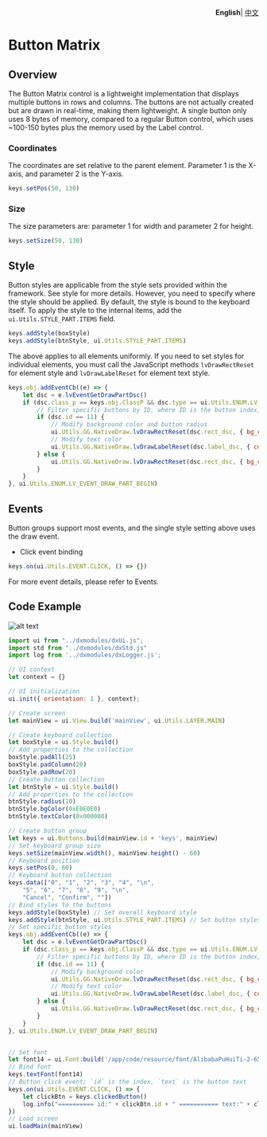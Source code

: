 <p align="right">
    <b>English</b>| <a href="./README_CN.md">中文</a>
</p>


# Button Matrix

## Overview
The Button Matrix control is a lightweight implementation that displays multiple buttons in rows and columns. The buttons are not actually created but are drawn in real-time, making them lightweight. A single button only uses 8 bytes of memory, compared to a regular Button control, which uses ~100-150 bytes plus the memory used by the Label control.

### Coordinates

The coordinates are set relative to the parent element. Parameter 1 is the X-axis, and parameter 2 is the Y-axis.
```js
keys.setPos(50, 130)
```

### Size

The size parameters are: parameter 1 for width and parameter 2 for height.
```js
keys.setSize(50, 130)
```

## Style
Button styles are applicable from the style sets provided within the framework. See style for more details. However, you need to specify where the style should be applied. By default, the style is bound to the keyboard itself. To apply the style to the internal items, add the `ui.Utils.STYLE_PART.ITEMS` field.
```js
keys.addStyle(boxStyle)
keys.addStyle(btnStyle, ui.Utils.STYLE_PART.ITEMS)
```
The above applies to all elements uniformly. If you need to set styles for individual elements, you must call the JavaScript methods `lvDrawRectReset` for element style and `lvDrawLabelReset` for element text style.
```js
keys.obj.addEventCb((e) => {
    let dsc = e.lvEventGetDrawPartDsc()
    if (dsc.class_p == keys.obj.ClassP && dsc.type == ui.Utils.ENUM.LV_BTNMATRIX_DRAW_PART_BTN) {
        // Filter specific buttons by ID, where ID is the button index, starting from 0
        if (dsc.id == 11) {
            // Modify background color and button radius
            ui.Utils.GG.NativeDraw.lvDrawRectReset(dsc.rect_dsc, { bg_color: 0x2196F3, radius: 30 })
            // Modify text color
            ui.Utils.GG.NativeDraw.lvDrawLabelReset(dsc.label_dsc, { color: 0xFFFFFF })
        } else {
            ui.Utils.GG.NativeDraw.lvDrawRectReset(dsc.rect_dsc, { bg_color: 0xE0E0E0 })
        }
    }
}, ui.Utils.ENUM.LV_EVENT_DRAW_PART_BEGIN)
```

## Events
Button groups support most events, and the single style setting above uses the draw event.

- Click event binding
```js
keys.on(ui.Utils.EVENT.CLICK, () => {})
```
For more event details, please refer to Events.

## Code Example

![alt text](buttons.png)
```js
import ui from "../dxmodules/dxUi.js";
import std from "../dxmodules/dxStd.js"
import log from '../dxmodules/dxLogger.js';

// UI context
let context = {}

// UI initialization
ui.init({ orientation: 1 }, context);

// Create screen
let mainView = ui.View.build('mainView', ui.Utils.LAYER.MAIN)

// Create keyboard collection
let boxStyle = ui.Style.build()
// Add properties to the collection
boxStyle.padAll(25)
boxStyle.padColumn(20)
boxStyle.padRow(20)
// Create button collection
let btnStyle = ui.Style.build()
// Add properties to the collection
btnStyle.radius(10)
btnStyle.bgColor(0xE0E0E0)
btnStyle.textColor(0x000000)

// Create button group
let keys = ui.Buttons.build(mainView.id + 'keys', mainView)
// Set keyboard group size
keys.setSize(mainView.width(), mainView.height() - 60)
// Keyboard position
keys.setPos(0, 60)
// Keyboard button collection
keys.data(["0", "1", "2", "3", "4", "\n",
    "5", "6", "7", "8", "9", "\n",
    "Cancel", "Confirm", ""])
// Bind styles to the buttons
keys.addStyle(boxStyle) // Set overall keyboard style
keys.addStyle(btnStyle, ui.Utils.STYLE_PART.ITEMS) // Set button styles
// Set specific button styles
keys.obj.addEventCb((e) => {
    let dsc = e.lvEventGetDrawPartDsc()
    if (dsc.class_p == keys.obj.ClassP && dsc.type == ui.Utils.ENUM.LV_BTNMATRIX_DRAW_PART_BTN) {
        // Filter specific buttons by ID, where ID is the button index, starting from 0
        if (dsc.id == 11) {
            // Modify background color
            ui.Utils.GG.NativeDraw.lvDrawRectReset(dsc.rect_dsc, { bg_color: 0x2196F3, radius: 10 })
            // Modify text color
            ui.Utils.GG.NativeDraw.lvDrawLabelReset(dsc.label_dsc, { color: 0xFFFFFF })
        } else {
            ui.Utils.GG.NativeDraw.lvDrawRectReset(dsc.rect_dsc, { bg_color: 0xE0E0E0 })
        }
    }
}, ui.Utils.ENUM.LV_EVENT_DRAW_PART_BEGIN)


// Set font
let font14 = ui.Font.build('/app/code/resource/font/AlibabaPuHuiTi-2-65-Medium.ttf', 14, ui.Utils.FONT_STYLE.NORMAL)
// Bind font
keys.textFont(font14)
// Button click event; `id` is the index, `text` is the button text
keys.on(ui.Utils.EVENT.CLICK, () => {
    let clickBtn = keys.clickedButton()
    log.info("========== id:" + clickBtn.id + " =========== text:" + clickBtn.text)
})
// Load screen
ui.loadMain(mainView)
```